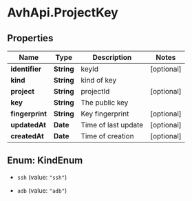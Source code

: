 # AvhApi.ProjectKey

## Properties

Name | Type | Description | Notes
------------ | ------------- | ------------- | -------------
**identifier** | **String** | keyId | [optional] 
**kind** | **String** | kind of key | 
**project** | **String** | projectId | [optional] 
**key** | **String** | The public key | 
**fingerprint** | **String** | Key fingerprint | [optional] 
**updatedAt** | **Date** | Time of last update | [optional] 
**createdAt** | **Date** | Time of creation | [optional] 



## Enum: KindEnum


* `ssh` (value: `"ssh"`)

* `adb` (value: `"adb"`)




